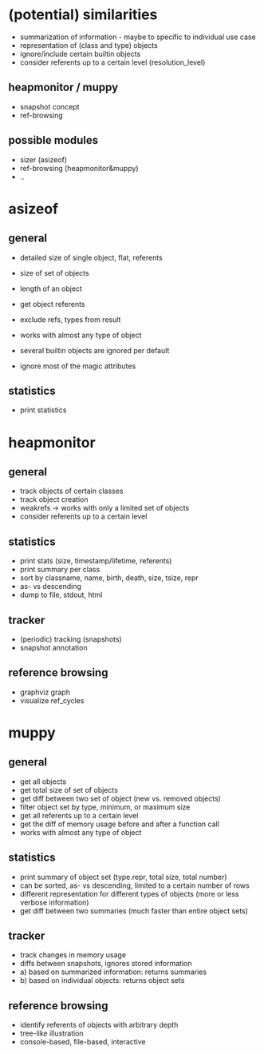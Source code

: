 # (potential) similarities #
  * summarization of information - maybe to specific to individual use case
  * representation of (class and type) objects
  * ignore/include certain builtin objects
  * consider referents up to a certain level (resolution\_level)

## heapmonitor / muppy ##
  * snapshot concept
  * ref-browsing

## possible modules ##
  * sizer (asizeof)
  * ref-browsing (heapmonitor&muppy)
  * ..

# asizeof #

## general ##
  * detailed size of single object, flat, referents
  * size of set of objects
  * length of an object
  * get object referents
  * exclude refs, types from result

  * works with almost any type of object
  * several builtin objects are ignored per default
  * ignore most of the magic attributes


## statistics ##
  * print statistics

# heapmonitor #

## general ##
  * track objects of certain classes
  * track object creation
  * weakrefs -> works with only a limited set of objects
  * consider referents up to a certain level

## statistics ##
  * print stats  (size, timestamp/lifetime, referents)
  * print summary per class
  * sort by classname, name, birth, death, size, tsize, repr
  * as- vs descending
  * dump to file, stdout, html

## tracker ##
  * (periodic) tracking (snapshots)
  * snapshot annotation

## reference browsing ##
  * graphviz graph
  * visualize ref\_cycles

# muppy #

## general ##
  * get all objects
  * get total size of set of objects
  * get diff between two set of object (new vs. removed objects)
  * filter object set by type, minimum, or maximum size
  * get all referents up to a certain level
  * get the diff of memory usage before and after a function call
  * works with almost any type of object

## statistics ##
  * print summary of object set (type.repr, total size, total number)
  * can be sorted, as- vs descending, limited to a certain number of rows
  * different representation for different types of objects (more or less verbose information)
  * get diff between two summaries (much faster than entire object sets)

## tracker ##
  * track changes in memory usage
  * diffs between snapshots, ignores stored information
  * a) based on summarized information: returns summaries
  * b) based on individual objects: returns object sets

## reference browsing ##
  * identify referents of objects with arbitrary depth
  * tree-like illustration
  * console-based, file-based, interactive
